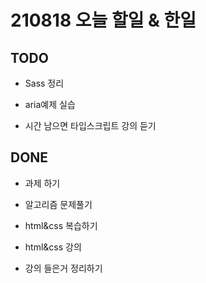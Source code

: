# 210818 오늘 할일 & 한일

## TODO

- Sass 정리

- aria예제 실습

- 시간 남으면 타입스크립트 강의 듣기

## DONE

- 과제 하기

- 알고리즘 문제풀기

- html&css 복습하기

- html&css 강의

- 강의 들은거 정리하기